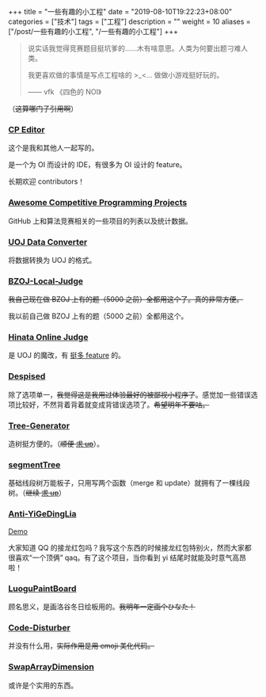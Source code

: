 +++
title = "一些有趣的小工程"
date = "2019-08-10T19:22:23+08:00"
categories = ["技术"]
tags = ["工程"]
description = ""
weight = 10
aliases = ["/post/一些有趣的小工程", "/一些有趣的小工程"]
+++


> 说实话我觉得竞赛题目挺坑爹的……木有啥意思。人类为何要出题刁难人类。
>
> 我更喜欢做的事情是写点工程啥的 >_<... 做做小游戏挺好玩的。
>
> —— vfk 《四色的 NOI》

（~~这算哪门子引用啊~~）

<!--more-->

### [CP Editor](https://github.com/cpeditor/cpeditor)

这个是我和其他人一起写的。

是一个为 OI 而设计的 IDE，有很多为 OI 设计的 feature。

长期欢迎 contributors！

### [Awesome Competitive Programming Projects](https://awesome-cp-projects.github.io)

GitHub 上和算法竞赛相关的一些项目的列表以及统计数据。

### [UOJ Data Converter](https://github.com/ouuan/uoj-data-converter)

将数据转换为 UOJ 的格式。

### [BZOJ-Local-Judge](https://github.com/ouuan/BZOJ-Local-Judge)

~~我自己现在做 BZOJ 上有的题（5000 之前）全都用这个了。真的非常方便。~~

我以前自己做 BZOJ 上有的题（5000 之前）全都用这个。

### [Hinata Online Judge](https://github.com/ouuan/Hinata-Online-Judge)

是 UOJ 的魔改，有 [挺多 feature](https://github.com/ouuan/Hinata-Online-Judge/issues/1) 的。

### [Despised](https://github.com/ouuan/Despised)

除了选项单一，~~我觉得这是我用过体验最好的被鄙视小程序了~~。感觉加一些错误选项比较好，不然背着背着就变成背错误选项了。~~希望明年不要咕。~~

### [Tree-Generator](https://github.com/ouuan/Tree-Generator)

造树挺方便的。（~~顺便 [求 up](http://codeforces.com/blog/entry/68835)~~）。

### [segmentTree](https://github.com/ouuan/segmentTree)

基础线段树万能板子，只用写两个函数（merge 和 update）就拥有了一棵线段树。（~~继续 [求 up](https://codeforces.com/blog/entry/70467)~~）

### [Anti-YiGeDingLia](https://github.com/ouuan/Anti-YiGeDingLia)

[Demo](/antiyigedinglia)

大家知道 QQ 的接龙红包吗？我写这个东西的时候接龙红包特别火，然而大家都很喜欢“一个顶俩” qaq。有了这个项目，当你看到 yi 结尾时就能及时意气高昂啦！

### [LuoguPaintBoard](https://github.com/ouuan/LuoguPaintBoard)

顾名思义，是画洛谷冬日绘板用的。~~我明年一定画个ひなた！~~

### [Code-Disturber](https://github.com/ouuan/Code-Disturber)

并没有什么用，~~实际作用是用 emoji 美化代码。~~

### [SwapArrayDimension](https://github.com/ouuan/SwapArrayDimension)

或许是个实用的东西。
